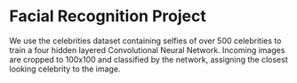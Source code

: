 # Facial Recognition Project

We use the celebrities dataset containing selfies of over 500 celebrities to train a four hidden layered Convolutional Neural Network. Incoming images are cropped to 100x100 and classified by the network, assigning the closest looking celebrity to the image.
